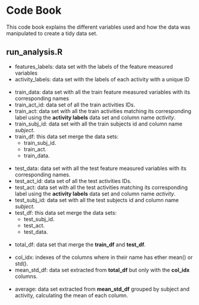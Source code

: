 # Code Book

This code book explains the different variables used and how the data was manipulated to create a tidy data set.

## run_analysis.R
* features_labels: data set with the labels of the feature measured variables
* activity_labels: data set with the labels of each activity with a unique ID
<br/><br/>
* train_data: data set with all the train feature measured variables with its corresponding names
* train_act_id: data set of all the train activities IDs. 
* train_act: data set with all the train activities matching its corresponding label using the **activity labels** data set and column name *activity*.
* train_subj_id: data set with all the train subjects id  and column name *subject*.
* train_df: this data set merge the data sets:
  + train_subj_id.
  + train_act.
  + train_data.
<br/><br/>
* test_data: data set with all the test feature measured variables with its corresponding names.
* test_act_id: data set of all the test activities IDs.
* test_act: data set with all the test activities matching its corresponding label using the **activity labels** data set and column name *activity*.
* test_subj_id: data set with all the test subjects id  and column name *subject*.
* test_df: this data set merge the data sets:
  + test_subj_id.
  + test_act.
  + test_data.
<br/><br/>
* total_df: data set that merge the **train_df** and **test_df**.
<br/><br/>
* col_idx: indexes of the columns where in their name has ether mean() or std().
* mean_std_df: data set extracted from **total_df** but only with the **col_idx** columns.
<br/><br/>
* average: data set extracted from **mean_std_df** grouped by subject and activity, calculating the mean of each column.